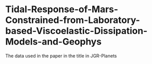 # Tidal-Response-of-Mars-Constrained-from-Laboratory-based-Viscoelastic-Dissipation-Models-and-Geophys
The data used in the paper in the title in JGR-Planets
